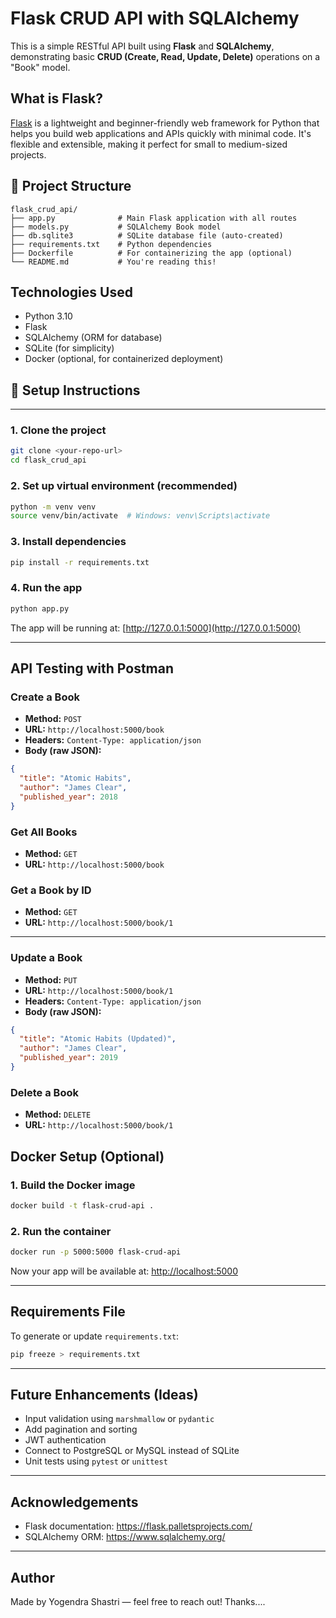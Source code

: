 # Flask CRUD API with SQLAlchemy

This is a simple RESTful API built using **Flask** and **SQLAlchemy**, demonstrating basic **CRUD (Create, Read, Update, Delete)** operations on a "Book" model.

## What is Flask?

[Flask](https://flask.palletsprojects.com/) is a lightweight and beginner-friendly web framework for Python that helps you build web applications and APIs quickly with minimal code. It's flexible and extensible, making it perfect for small to medium-sized projects.


## 📁 Project Structure

```
flask_crud_api/
├── app.py              # Main Flask application with all routes
├── models.py           # SQLAlchemy Book model
├── db.sqlite3          # SQLite database file (auto-created)
├── requirements.txt    # Python dependencies
├── Dockerfile          # For containerizing the app (optional)
└── README.md           # You're reading this!
```

## Technologies Used

- Python 3.10
- Flask
- SQLAlchemy (ORM for database)
- SQLite (for simplicity)
- Docker (optional, for containerized deployment)

## 🔧 Setup Instructions
___________________________
### 1. Clone the project

```bash
git clone <your-repo-url>
cd flask_crud_api
```

### 2. Set up virtual environment (recommended)

```bash
python -m venv venv
source venv/bin/activate  # Windows: venv\Scripts\activate
```

### 3. Install dependencies

```bash
pip install -r requirements.txt
```

### 4. Run the app

```bash
python app.py
```

The app will be running at: [http://127.0.0.1:5000](http://127.0.0.1:5000)

---

## API Testing with Postman

### Create a Book

- **Method:** `POST`
- **URL:** `http://localhost:5000/book`
- **Headers:** `Content-Type: application/json`
- **Body (raw JSON):**
```json
{
  "title": "Atomic Habits",
  "author": "James Clear",
  "published_year": 2018
}
```

### Get All Books

- **Method:** `GET`
- **URL:** `http://localhost:5000/book`


### Get a Book by ID

- **Method:** `GET`
- **URL:** `http://localhost:5000/book/1`

---

### Update a Book

- **Method:** `PUT`
- **URL:** `http://localhost:5000/book/1`
- **Headers:** `Content-Type: application/json`
- **Body (raw JSON):**
```json
{
  "title": "Atomic Habits (Updated)",
  "author": "James Clear",
  "published_year": 2019
}
```

###  Delete a Book

- **Method:** `DELETE`
- **URL:** `http://localhost:5000/book/1`


## Docker Setup (Optional)

### 1. Build the Docker image

```bash
docker build -t flask-crud-api .
```

### 2. Run the container

```bash
docker run -p 5000:5000 flask-crud-api
```

Now your app will be available at: [http://localhost:5000](http://localhost:5000)

---

## Requirements File

To generate or update `requirements.txt`:

```bash
pip freeze > requirements.txt
```

---

## Future Enhancements (Ideas)

- Input validation using `marshmallow` or `pydantic`
- Add pagination and sorting
- JWT authentication
- Connect to PostgreSQL or MySQL instead of SQLite
- Unit tests using `pytest` or `unittest`

---

## Acknowledgements

- Flask documentation: https://flask.palletsprojects.com/
- SQLAlchemy ORM: https://www.sqlalchemy.org/

---

## Author

Made by Yogendra Shastri — feel free to reach out! Thanks....
